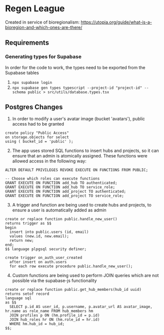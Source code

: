# Regen League

Created in service of bioregionalism: https://utopia.org/guide/what-is-a-bioregion-and-which-ones-are-there/

## Requirements

### Generating types for Supabase
In order for the code to work, the types need to be exported from the Supabase tables 

1. ```npx supabase login```
2. ```npx supabase gen types typescript --project-id "project-id" --schema public > src/utils/database.types.tsx```

## Postgres Changes

1. In order to modify a user's avatar image (bucket 'avatars'), public access had to be granted
```
create policy "Public Access"
on storage.objects for select
using ( bucket_id = 'public' );
```

2. The app uses stored SQL functions to insert hubs and projects, so it can ensure that an admin is atomically assigned. These functions were allowed access in the following way:
```
ALTER DEFAULT PRIVILEGES REVOKE EXECUTE ON FUNCTIONS FROM PUBLIC;

-- Choose which roles can execute functions
GRANT EXECUTE ON FUNCTION add_hub TO authenticated;
GRANT EXECUTE ON FUNCTION add_hub TO service_role;
GRANT EXECUTE ON FUNCTION add_project TO authenticated;
GRANT EXECUTE ON FUNCTION add_project TO service_role;
```

3. A trigger and function are being used to create hubs and projects, to ensure a user is automatically added as admin
```
create or replace function public.handle_new_user() 
returns trigger as $$
begin
  insert into public.users (id, email)
  values (new.id, new.email);
  return new;
end;
$$ language plpgsql security definer;

create trigger on_auth_user_created
  after insert on auth.users
  for each row execute procedure public.handle_new_user();
```

4. Custom functions are being used to perform JOIN queries which are not possible via the supabase-js functionality
```
create or replace function public.get_hub_members(hub_id uuid)
returns setof record
language sql
as $$
  SELECT p.id AS user_id, p.username, p.avatar_url AS avatar_image, hr.name as role_name FROM hub_members hm
  JOIN profiles p ON (hm.profile_id = p.id)
  JOIN hub_roles hr ON (hm.role_id = hr.id)
  WHERE hm.hub_id = hub_id;
$$;
```